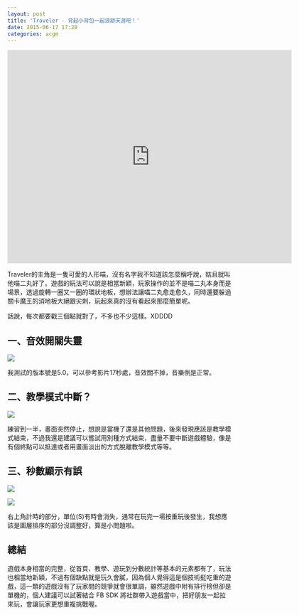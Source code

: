 ```yaml
---
layout: post
title: 'Traveler - 背起小背包一起浪跡天涯吧！'
date: 2015-06-17 17:28
categories: acgm
---
```


<center><iframe width="640" height="480" src="https://www.youtube.com/embed/k-cJ6wAFWSo" frameborder="0" allowfullscreen></iframe></center>

Traveler的主角是一隻可愛的人形喵，沒有名字我不知道該怎麼稱呼說，姑且就叫他喵二丸好了。遊戲的玩法可以說是相當新穎，玩家操作的並不是喵二丸本身而是場景，透過旋轉一圈又一圈的環狀地板，想辦法讓喵二丸愈走愈久，同時還要躲過關卡魔王的消地板大絕跟尖刺，玩起來真的沒有看起來那麼簡單呢。

話說，每次都要戳三個點就對了，不多也不少這樣。XDDDD

## 一、音效開關失靈

![](http://i.imgur.com/5khNsip.jpg)

我測試的版本號是5.0，可以參考影片17秒處，音效關不掉，音樂倒是正常。

## 二、教學模式中斷？

![](http://i.imgur.com/Sc4PjZJ.jpg)

練習到一半，畫面突然停止，想說是當機了還是其他問題，後來發現應該是教學模式結束，不過我還是建議可以嘗試用別種方式結束，盡量不要中斷遊戲體驗，像是有個終點可以抵達或者用畫面淡出的方式脫離教學模式等等。

## 三、秒數顯示有誤

![](http://i.imgur.com/Hkykbq1.jpg)

![](http://i.imgur.com/YUurJTS.jpg)

右上角計時的部分，單位(S)有時會消失，通常在玩完一場按重玩後發生，我想應該是圖層排序的部分沒調整好，算是小問題啦。

## 總結

遊戲本身相當的完整，從首頁、教學、遊玩到分數統計等基本的元素都有了，玩法也相當地新穎，不過有個缺點就是玩久會膩，因為個人覺得這是個技術挺吃重的遊戲，這一類的遊戲沒有了玩家間的競爭就會很單調，雖然遊戲中附有排行榜但卻是單機的，個人建議可以試著結合 FB SDK 將社群帶入遊戲當中，把好朋友一起拉來玩，會讓玩家更想重複挑戰喔。
